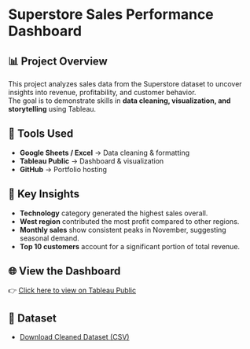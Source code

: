 # Superstore Sales Performance Dashboard

## 📊 Project Overview
This project analyzes sales data from the Superstore dataset to uncover insights into revenue, profitability, and customer behavior.  
The goal is to demonstrate skills in **data cleaning, visualization, and storytelling** using Tableau.

## 🔧 Tools Used
- **Google Sheets / Excel** → Data cleaning & formatting
- **Tableau Public** → Dashboard & visualization
- **GitHub** → Portfolio hosting

## 🔑 Key Insights
- **Technology** category generated the highest sales overall.
- **West region** contributed the most profit compared to other regions.
- **Monthly sales** show consistent peaks in November, suggesting seasonal demand.
- **Top 10 customers** account for a significant portion of total revenue.

## 🌐 View the Dashboard
👉 [Click here to view on Tableau Public](https://public.tableau.com/app/profile/pravallika.pydi/viz/Sales_Dashboard_17557253023820/SuperstoreSalesPerformanceDashboard?publish=yes)

## 📂 Dataset
- [Download Cleaned Dataset (CSV)](https://raw.githubusercontent.com/Pravallika955046/sales-dashboard-tableau/refs/heads/main/Superstore_cleaned.csv)


